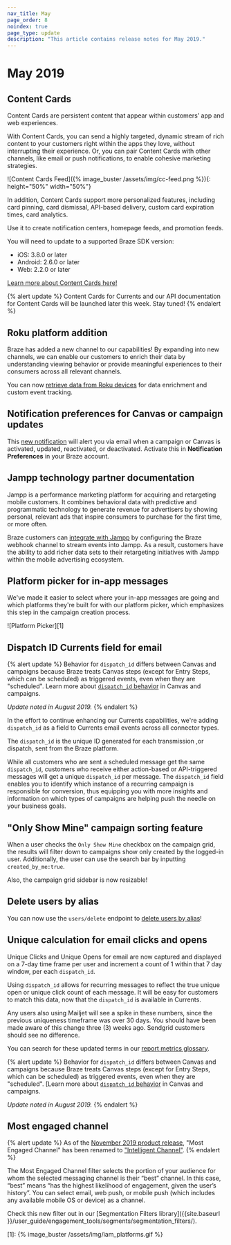 ```yaml
---
nav_title: May
page_order: 8
noindex: true
page_type: update
description: "This article contains release notes for May 2019."
---
```


# May 2019

## Content Cards

Content Cards are persistent content that appear within customers’ app and web experiences.

With Content Cards, you can send a highly targeted, dynamic stream of rich content to your customers right within the apps they love, without interrupting their experience. Or, you can pair Content Cards with other channels, like email or push notifications, to enable cohesive marketing strategies.

![Content Cards Feed]({% image_buster /assets/img/cc-feed.png %}){: height="50%" width="50%"}

In addition, Content Cards support more personalized features, including card pinning, card dismissal, API-based delivery, custom card expiration times, card analytics.

Use it to create notification centers, homepage feeds, and promotion feeds.

You will need to update to a supported Braze SDK version:
- iOS: 3.8.0 or later
- Android: 2.6.0 or later
- Web: 2.2.0 or later

[Learn more about Content Cards here!]({{site.baseurl}}/user_guide/message_building_by_channel/content_cards/overview/)

{% alert update %}
Content Cards for Currents and our API documentation for Content Cards will be launched later this week. Stay tuned!
{% endalert %}

## Roku platform addition

Braze has added a new channel to our capabilities! By expanding into new channels, we can enable our customers to enrich their data by understanding viewing behavior or provide meaningful experiences to their consumers across all relevant channels.

You can now [retrieve data from Roku devices]({{site.baseurl}}/developer_guide/platform_integration_guides/roku/initial_sdk_setup/) for data enrichment and custom event tracking.

## Notification preferences for Canvas or campaign updates

This [new notification]({{site.baseurl}}/user_guide/administrative/company_settings/notification_preferences/#notification-preferences) will alert you via email when a campaign or Canvas is activated, updated, reactivated, or deactivated. Activate this in **Notification Preferences** in your Braze account.

## Jampp technology partner documentation

Jampp is a performance marketing platform for acquiring and retargeting mobile customers. It combines behavioral data with predictive and programmatic technology to generate revenue for advertisers by showing personal, relevant ads that inspire consumers to purchase for the first time, or more often.

Braze customers can [integrate with Jampp]({{site.baseurl}}/partners/advertising_technologies/retargeting/jampp/) by configuring the Braze webhook channel to stream events into Jampp. As a result, customers have the ability to add richer data sets to their retargeting initiatives with Jampp within the mobile advertising ecosystem.

## Platform picker for in-app messages

We've made it easier to select where your in-app messages are going and which platforms they're built for with our platform picker, which emphasizes this step in the campaign creation process.

![Platform Picker][1]

## Dispatch ID Currents field for email

{% alert update %}
Behavior for `dispatch_id` differs between Canvas and campaigns because Braze treats Canvas steps (except for Entry Steps, which can be scheduled) as triggered events, even when they are "scheduled". Learn more about [`dispatch_id` behavior]({{site.baseurl}}/help/help_articles/data/dispatch_id/) in Canvas and campaigns.

_Update noted in August 2019._
{% endalert %}

In the effort to continue enhancing our Currents capabilities, we're adding `dispatch_id` as a field to Currents email events across all connector types.

The `dispatch_id` is the unique ID generated for each transmission ,or dispatch, sent from the Braze platform.

While all customers who are sent a scheduled message get the same `dispatch_id`, customers who receive either action-based or API-triggered messages will get a unique `dispatch_id` per message. The `dispatch_id` field enables you to identify which instance of a recurring campaign is responsible for conversion, thus equipping you with more insights and information on which types of campaigns are helping push the needle on your business goals.

## "Only Show Mine" campaign sorting feature

When a user checks the `Only Show Mine` checkbox on the campaign grid, the results will filter down to campaigns show only created by the logged-in user. Additionally, the user can use the search bar by inputting `created_by_me:true`.

Also, the campaign grid sidebar is now resizable!

## Delete users by alias

You can now use the `users/delete` endpoint to [delete users by alias]({{site.baseurl}}/api/endpoints/user_data/#user-delete-request)!

## Unique calculation for email clicks and opens

Unique Clicks and Unique Opens for email are now captured and displayed on a 7-day time frame per user and increment a count of 1 within that 7 day window, per each `dispatch_id`.

Using `dispatch_id` allows for recurring messages to reflect the true unique open or unique click count of each message. It will be easy for customers to match this data, now that the `dispatch_id` is available in Currents.

Any users also using Mailjet will see a spike in these numbers, since the previous uniqueness timeframe was over 30 days. You should have been made aware of this change three (3) weeks ago.  Sendgrid customers should see no difference.

You can search for these updated terms in our [report metrics glossary]({{site.baseurl}}/user_guide/data_and_analytics/report_metrics/).

{% alert update %}
Behavior for `dispatch_id` differs between Canvas and campaigns because Braze treats Canvas steps (except for Entry Steps, which can be scheduled) as triggered events, even when they are "scheduled". [Learn more about [`dispatch_id` behavior]({{site.baseurl}}/help/help_articles/data/dispatch_id/) in Canvas and campaigns.

_Update noted in August 2019._
{% endalert %}


## Most engaged channel

{% alert update %}
As of the [November 2019 product release]({{site.baseurl}}/help/release_notes/2019/november/#intelligence-suite), "Most Engaged Channel" has been renamed to ["Intelligent Channel"]({{site.baseurl}}/user_guide/intelligence/intelligent_channel/).
{% endalert %}

The Most Engaged Channel filter selects the portion of your audience for whom the selected messaging channel is their “best” channel. In this case, “best” means “has the highest likelihood of engagement, given the user’s history”. You can select email, web push, or mobile push (which includes any available mobile OS or device) as a channel.

Check this new filter out in our [Segmentation Filters library]({{site.baseurl }}/user_guide/engagement_tools/segments/segmentation_filters/).

[1]: {% image_buster /assets/img/iam_platforms.gif %}

